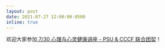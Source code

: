 ```yaml
---
layout: post
date: 2021-07-27 12:00:00-0500
inline: true
---
```


欢迎大家参加<a href="{{ site.baseurl }}/blog/2021/psychology-and-spirit/"> 7/30 心理与心灵健康讲座 - PSU & CCCF 联合团契</a>！
